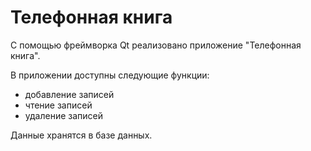 # Телефонная книга
С помощью фреймворка Qt реализовано приложение "Телефонная книга".

В приложении доступны следующие функции:

- добавление записей
- чтение записей
- удаление записей

Данные хранятся в базе данных.
